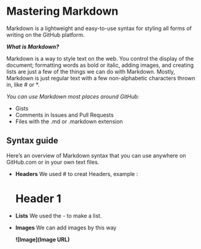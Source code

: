 # Mastering Markdown

Markdown is a lightweight and easy-to-use syntax for styling all forms of writing on the GitHub platform.

***What is Markdown?***

Markdown is a way to style text on the web. You control the display of the document; formatting words as bold or italic, adding images, and creating lists are just a few of the things we can do with Markdown. Mostly, Markdown is just regular text with a few non-alphabetic characters thrown in, like # or *.

*You can use Markdown most places around GitHub:*

- Gists
- Comments in Issues and Pull Requests
- Files with the .md or .markdown extension

## Syntax guide

Here’s an overview of Markdown syntax that you can use anywhere on GitHub.com or in your own text files.

- **Headers**
   We used # to creat Headers, 
  example : 
  # Header 1
  
  
- **Lists**
   We used the - to make a list.
   
 - **Images**
    We can add images by this way 
    
    **![Image](Image URL)**

